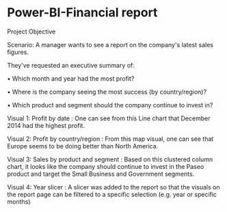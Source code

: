# Power-BI-Financial report
Project Objective 

Scenario: A manager wants to see a report on the company's latest sales figures. 

They've requested an executive summary of:

•	Which month and year had the most profit?

•	Where is the company seeing the most success (by country/region)?

•	Which product and segment should the company continue to invest in?

Visual 1: Profit by date
: One can see from this Line chart that December 2014 had the highest profit.

Visual 2: Profit by country/region
:	From this map visual, one can see that Europe seems to be doing better than North America.

Visual 3: Sales by product and segment
: Based on this clustered column chart, it looks like the company should continue to invest in the Paseo product and target the Small Business and Government segments.

Visual 4: Year slicer
: A slicer was added to the report so that the visuals on the report page can be filtered to a specific selection (e.g. year or specific months)
